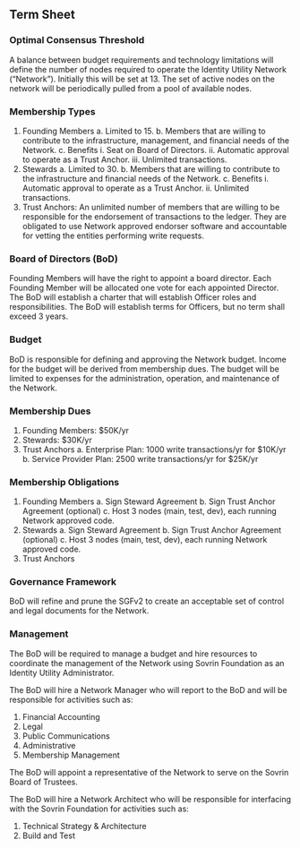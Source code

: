 ## Term Sheet

### Optimal Consensus Threshold
A balance between budget requirements and technology limitations will define the number of nodes required to operate the Identity Utility Network (“Network”). Initially this will be set at 13. The set of active nodes on the network will be periodically pulled from a pool of available nodes.

### Membership Types
1.	Founding Members
  a.	Limited to 15.
  b.	Members that are willing to contribute to the infrastructure, management, and financial needs of the Network.
  c.	Benefits
      i.	Seat on Board of Directors.
      ii.	Automatic approval to operate as a Trust Anchor.
      iii.	Unlimited transactions.
2.	Stewards
  a.	Limited to 30.
  b.	Members that are willing to contribute to the infrastructure and financial needs of the Network.
  c.	Benefits
      i.	Automatic approval to operate as a Trust Anchor.
      ii.	Unlimited transactions.
3.	Trust Anchors: An unlimited number of members that are willing to be responsible for the endorsement of transactions to the ledger. They are obligated to use Network approved endorser software and accountable for vetting the entities performing write requests.

### Board of Directors (BoD)
Founding Members will have the right to appoint a board director. Each Founding Member will be allocated one vote for each appointed Director.  The BoD will establish a charter that will establish Officer roles and responsibilities. The BoD will establish terms for Officers, but no term shall exceed 3 years.

### Budget
BoD is responsible for defining and approving the Network budget. Income for the budget will be derived from membership dues. The budget will be limited to expenses for the administration, operation, and maintenance of the Network.

### Membership Dues
1.	Founding Members:  $50K/yr
2.	Stewards:  $30K/yr
3.	Trust Anchors
    a.	Enterprise Plan: 1000 write transactions/yr for $10K/yr
    b.	Service Provider Plan: 2500 write transactions/yr for $25K/yr

### Membership Obligations
1.	Founding Members
    a.	Sign Steward Agreement
    b.	Sign Trust Anchor Agreement (optional)
    c.	Host 3 nodes (main, test, dev), each running Network approved code.
2.	Stewards
    a.	Sign Steward Agreement
    b.	Sign Trust Anchor Agreement (optional)
    c.	Host 3 nodes (main, test, dev), each running Network approved code.
3.	Trust Anchors

### Governance Framework
BoD will refine and prune the SGFv2 to create an acceptable set of control and legal documents for the Network.

### Management
The BoD will be required to manage a budget and hire resources to coordinate the management of the Network using Sovrin Foundation as an Identity Utility Administrator. 

The BoD will hire a Network Manager who will report to the BoD and will be responsible for activities such as:
1.	Financial Accounting
2.	Legal
3.	Public Communications
4.	Administrative
5.	Membership Management

The BoD will appoint a representative of the Network to serve on the Sovrin Board of Trustees.

The BoD will hire a Network Architect who will be responsible for interfacing with the Sovrin Foundation for activities such as:
1.	Technical Strategy & Architecture
2.	Build and Test
